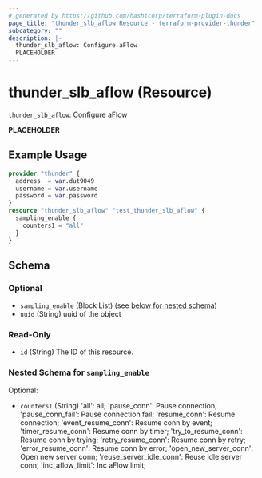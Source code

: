 ```yaml
---
# generated by https://github.com/hashicorp/terraform-plugin-docs
page_title: "thunder_slb_aflow Resource - terraform-provider-thunder"
subcategory: ""
description: |-
  thunder_slb_aflow: Configure aFlow
  PLACEHOLDER
---
```


# thunder_slb_aflow (Resource)

`thunder_slb_aflow`: Configure aFlow

__PLACEHOLDER__

## Example Usage

```terraform
provider "thunder" {
  address  = var.dut9049
  username = var.username
  password = var.password
}
resource "thunder_slb_aflow" "test_thunder_slb_aflow" {
  sampling_enable {
    counters1 = "all"
  }
}
```

<!-- schema generated by tfplugindocs -->
## Schema

### Optional

- `sampling_enable` (Block List) (see [below for nested schema](#nestedblock--sampling_enable))
- `uuid` (String) uuid of the object

### Read-Only

- `id` (String) The ID of this resource.

<a id="nestedblock--sampling_enable"></a>
### Nested Schema for `sampling_enable`

Optional:

- `counters1` (String) 'all': all; 'pause_conn': Pause connection; 'pause_conn_fail': Pause connection fail; 'resume_conn': Resume connection; 'event_resume_conn': Resume conn by event; 'timer_resume_conn': Resume conn by timer; 'try_to_resume_conn': Resume conn by trying; 'retry_resume_conn': Resume conn by retry; 'error_resume_conn': Resume conn by error; 'open_new_server_conn': Open new server conn; 'reuse_server_idle_conn': Reuse idle server conn; 'inc_aflow_limit': Inc aFlow limit;


